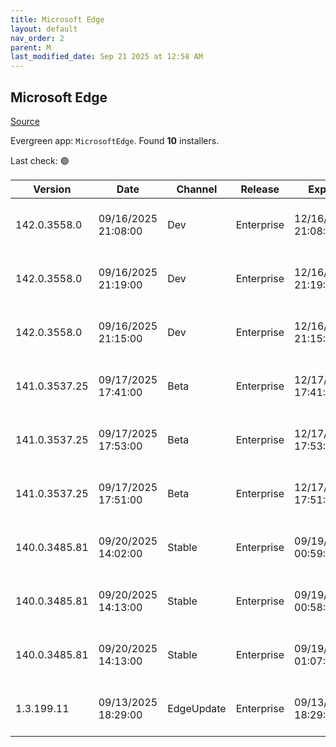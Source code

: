 ```yaml
---
title: Microsoft Edge
layout: default
nav_order: 2
parent: M
last_modified_date: Sep 21 2025 at 12:58 AM
---
```


## Microsoft Edge

[Source](https://www.microsoft.com/edge)

Evergreen app: `MicrosoftEdge`. Found **10** installers.

Last check: 🟢

| Version       | Date                | Channel    | Release    | Expiry              | SHA256                                                           | Size   | Architecture | Type | URI                                                                                                                                                                                                                                                                                                                      |
| ------------- | ------------------- | ---------- | ---------- | ------------------- | ---------------------------------------------------------------- | ------ | ------------ | ---- | ------------------------------------------------------------------------------------------------------------------------------------------------------------------------------------------------------------------------------------------------------------------------------------------------------------------------ |
| 142.0.3558.0  | 09/16/2025 21:08:00 | Dev        | Enterprise | 12/16/2025 21:08:00 | 616115A264B0AD0CF3EE281AE391488A173C9DB5F63E860DB36831869BAE5836 | 188.1  | arm64        | msi  | [https://msedge.sf.dl.delivery.mp.microsoft.com/filestreamingservice/files/f1bc8378-24e1-47c1-8278-f9c889a9dd2a/MicrosoftEdgeDevEnterpriseARM64.msi](https://msedge.sf.dl.delivery.mp.microsoft.com/filestreamingservice/files/f1bc8378-24e1-47c1-8278-f9c889a9dd2a/MicrosoftEdgeDevEnterpriseARM64.msi)                 |
| 142.0.3558.0  | 09/16/2025 21:19:00 | Dev        | Enterprise | 12/16/2025 21:19:00 | C2DBB1F36281ED3030F9B95E967ACE0F4497D0B68CE9B50A7E4339CAB976C998 | 183.55 | x64          | msi  | [https://msedge.sf.dl.delivery.mp.microsoft.com/filestreamingservice/files/ee867580-034a-4190-87a1-2da70348b14d/MicrosoftEdgeDevEnterpriseX64.msi](https://msedge.sf.dl.delivery.mp.microsoft.com/filestreamingservice/files/ee867580-034a-4190-87a1-2da70348b14d/MicrosoftEdgeDevEnterpriseX64.msi)                     |
| 142.0.3558.0  | 09/16/2025 21:15:00 | Dev        | Enterprise | 12/16/2025 21:15:00 | 732322F84CC449C8D989A6A39AD4A3ED9F3ADFE2A85DC9CA13404BCDEC71A761 | 163.2  | x86          | msi  | [https://msedge.sf.dl.delivery.mp.microsoft.com/filestreamingservice/files/77527ea1-173d-49d9-8060-89f31a7e2ef6/MicrosoftEdgeDevEnterpriseX86.msi](https://msedge.sf.dl.delivery.mp.microsoft.com/filestreamingservice/files/77527ea1-173d-49d9-8060-89f31a7e2ef6/MicrosoftEdgeDevEnterpriseX86.msi)                     |
| 141.0.3537.25 | 09/17/2025 17:41:00 | Beta       | Enterprise | 12/17/2025 17:41:00 | 9337398D7B689FDBE5AA9B28A7B5FCBB2B248935F1B2724C030830791D8E327E | 188.28 | arm64        | msi  | [https://msedge.sf.dl.delivery.mp.microsoft.com/filestreamingservice/files/bfc5d2bc-886c-4c59-916f-74be4d071a85/MicrosoftEdgeBetaEnterpriseARM64.msi](https://msedge.sf.dl.delivery.mp.microsoft.com/filestreamingservice/files/bfc5d2bc-886c-4c59-916f-74be4d071a85/MicrosoftEdgeBetaEnterpriseARM64.msi)               |
| 141.0.3537.25 | 09/17/2025 17:53:00 | Beta       | Enterprise | 12/17/2025 17:53:00 | 88CB46F932A2302EFEAAE20F108D24196AB604D6B0AEA99F5C070FE772EAE49A | 183.75 | x64          | msi  | [https://msedge.sf.dl.delivery.mp.microsoft.com/filestreamingservice/files/f6f079f8-624f-43f8-89bd-bfae7c50dca3/MicrosoftEdgeBetaEnterpriseX64.msi](https://msedge.sf.dl.delivery.mp.microsoft.com/filestreamingservice/files/f6f079f8-624f-43f8-89bd-bfae7c50dca3/MicrosoftEdgeBetaEnterpriseX64.msi)                   |
| 141.0.3537.25 | 09/17/2025 17:51:00 | Beta       | Enterprise | 12/17/2025 17:51:00 | 81E53D90C9BF6E6844E861428EC220947F12886B30FA6141B4FB6113E034902D | 163.3  | x86          | msi  | [https://msedge.sf.dl.delivery.mp.microsoft.com/filestreamingservice/files/dfadf6af-a656-433b-8c32-105a60726701/MicrosoftEdgeBetaEnterpriseX86.msi](https://msedge.sf.dl.delivery.mp.microsoft.com/filestreamingservice/files/dfadf6af-a656-433b-8c32-105a60726701/MicrosoftEdgeBetaEnterpriseX86.msi)                   |
| 140.0.3485.81 | 09/20/2025 14:02:00 | Stable     | Enterprise | 09/19/2026 00:59:00 | A27699BD7E8BE1D8776795B9E69B67BED70FACECE80A81A364010EB919C90920 | 188.17 | arm64        | msi  | [https://msedge.sf.dl.delivery.mp.microsoft.com/filestreamingservice/files/dfa2b699-416a-4337-8b3f-0ab827980b53/MicrosoftEdgeEnterpriseARM64.msi](https://msedge.sf.dl.delivery.mp.microsoft.com/filestreamingservice/files/dfa2b699-416a-4337-8b3f-0ab827980b53/MicrosoftEdgeEnterpriseARM64.msi)                       |
| 140.0.3485.81 | 09/20/2025 14:13:00 | Stable     | Enterprise | 09/19/2026 00:58:00 | 2F19754A07DDD17B5D372C5C72703E14D76C9E0C83C51A61E817FDCB7443DFBF | 183.16 | x64          | msi  | [https://msedge.sf.dl.delivery.mp.microsoft.com/filestreamingservice/files/2a73712e-5743-4ea5-a5f1-c537d22a1c18/MicrosoftEdgeEnterpriseX64.msi](https://msedge.sf.dl.delivery.mp.microsoft.com/filestreamingservice/files/2a73712e-5743-4ea5-a5f1-c537d22a1c18/MicrosoftEdgeEnterpriseX64.msi)                           |
| 140.0.3485.81 | 09/20/2025 14:13:00 | Stable     | Enterprise | 09/19/2026 01:07:00 | F702E91E9F22F1C3B68067A9980FFBF3A35112008E999FB4177F3ED058A4BCE7 | 163.23 | x86          | msi  | [https://msedge.sf.dl.delivery.mp.microsoft.com/filestreamingservice/files/382ffe3e-4cc5-44f2-823a-4b38357ab17f/MicrosoftEdgeEnterpriseX86.msi](https://msedge.sf.dl.delivery.mp.microsoft.com/filestreamingservice/files/382ffe3e-4cc5-44f2-823a-4b38357ab17f/MicrosoftEdgeEnterpriseX86.msi)                           |
| 1.3.199.11    | 09/13/2025 18:29:00 | EdgeUpdate | Enterprise | 09/13/2026 18:29:00 | 644A6027FAAEF68CAC998B869151FB8E2A8EF770C3E08A477EE2D6AE1C035D33 | 1.57   | x86          | exe  | [https://msedge.sf.dl.delivery.mp.microsoft.com/filestreamingservice/files/7804a895-792e-4e4f-907c-7c5d459aa3b1/MicrosoftEdgeUpdateSetup_X86_1.3.199.11.exe](https://msedge.sf.dl.delivery.mp.microsoft.com/filestreamingservice/files/7804a895-792e-4e4f-907c-7c5d459aa3b1/MicrosoftEdgeUpdateSetup_X86_1.3.199.11.exe) |
